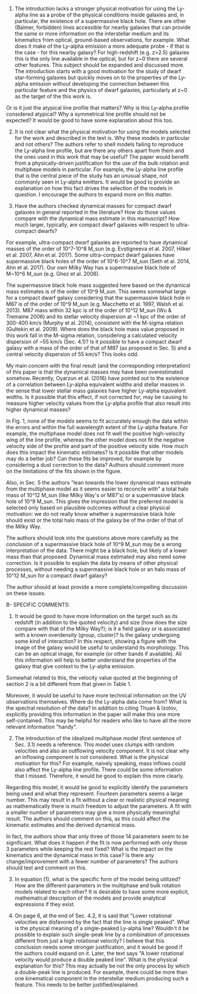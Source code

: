 1) The introduction lacks a stronger physical motivation for using the
Ly-alpha line as a probe of the physical conditions inside galaxies
and, in particular, the existence of a supermassive black hole. There
are other (Balmer, forbidden) lines accessible for nearby galaxies
that can provide the same or more information on the interstellar
medium and its kinematics from optical, ground-based observations, for
example. What does it make of the Ly-alpha emission a more adequate
probe - if that is the case - for this nearby galaxy? For
high-redshift (e.g. z>2.5) galaxies this is the only line available in
the optical, but for z~0 there are several other features. This
subject should be expanded and discussed more. The introduction starts
with a good motivation for the study of dwarf star-forming galaxies
but quickly moves on to the properties of the Ly-alpha emission
without developing the connection between this particular feature and
the physics of dwarf galaxies, particularly at z~0 as the target of
the this work is.

Or is it just the atypical line profile that matters? Why is this
Ly-alpha profile considered atypical? Why a symmetrical line profile
should not be expected? It would be good to have some explanation
about this too.

2) It is not clear what the physical motivation for using the models
selected for the work and described in the text is. Why these models
in particular and not others? The authors refer to shell models
failing to reproduce the Ly-alpha line profile, but are there any
others apart from them and the ones used in this work that may be
useful?  The paper would benefit from a physically-driven
justification for the use of the bulk rotation and multiphase models
in particular.  For example, the Ly-alpha line profile that is the
central piece of the study has an unusual shape, not commonly seen in
Ly-alpha emitters. It would be good to provide an explanation on how
this fact drives the selection of the models in question. I encourage
the authors to expand more on this matter.

3) Have the authors checked dynamical masses for compact dwarf
galaxies in general reported in the literature? How do those values
compare with the dynamical mass estimate in this manuscript? How much
larger, typically, are compact dwarf galaxies with respect to
ultra-compact dwarfs?

For example, ultra-compact dwarf galaxies are reported to have
dynamical masses of the order of 10^7-10^8 M_sun (e.g. Evstigneeva et
al. 2007, Hilker et al. 2007, Ahn et al. 2017). Some ultra-compact
dwarf galaxies have supermassive black holes of the order of 10^6-10^7
M_sun (Seth et al. 2014, Ahn et al. 2017). Our own Milky Way has a
supermassive black hole of M~10^6 M_sun (e.g. Ghez et al. 2008).

The supermassive black hole mass suggested here based on the dynamical
mass estimates is of the order of 10^9 M_sun. This seems somewhat
large for a compact dwarf galaxy considering that the supermassive
black hole in M87 is of the order of 10^9 M_sun (e.g. Macchetto et
al. 1997, Walsh et al. 2013). M87 mass within 32 kpc is of the order
of 10^12 M_sun (Wu & Tremaine 2006) and its stellar velocity
dispersion at ~1 kpc of the order of 300-400 km/s (Murphy et
al. 2014), consistent with the M-sigma relation (Gultekin et
al. 2009). Where does the black hole mass value proposed in this work
fall in the M-sigma relation, considering a calculated velocity
dispersion of ~55 km/s (Sec. 4.1)?  Is it possible to have a compact
dwarf galaxy with a mass of the order of that of M87 (as proposed in
Sec. 5) and a central velocity dispersion of 55 km/s? This looks odd.

My main concern with the final result (and the corresponding
interpretation) of this paper is that the dynamical masses may have
been overestimated somehow. Recently, Oyarzun et al. (2016) have
pointed out to the existence of a correlation between Ly-alpha
equivalent widths and stellar masses in the sense that lower stellar
mass galaxies have higher Ly-alpha equivalent widths. Is it possible
that this effect, if not corrected for, may be causing to measure
higher velocity values from the Ly-alpha profile that also result into
higher dynamical masses?

In Fig. 1, none of the models seems to fit accurately enough the data
within the errors and within the full wavelength extent of the
Ly-alpha feature. For example, the multiphase model does not fit well
the positive high-velocity wing of the line profile, whereas the other
model does not fit the negative velocity side of the profile and part
of the positive velocity side. How much does this impact the kinematic
estimates? Is it possible that other models may do a better job? Can
these fits be improved, for example by considering a dust correction
to the data?  Authors should comment more on the limitations of the
fits shown in the figure.

Also, in Sec. 5 the authors "lean towards the lower dynamical mass
estimate from the multiphase model as it seems easier to reconcile
with" a total halo mass of 10^12 M_sun (like Milky Way's or M87's) or
a supermassive black hole of 10^9 M_sun. This gives the impression
that the preferred model is selected only based on plausible outcomes
without a clear physical motivation: we do not really know whether a
supermassive black hole should exist or the total halo mass of the
galaxy be of the order of that of the Milky Way.

The authors should look into the questions above more carefully as the
conclusion of a supermassive black hole of 10^9 M_sun may be a wrong
interpretation of the data. There might be a black hole, but likely of
a lower mass than that proposed. Dynamical mass estimated may also
need some correction. Is it possible to explain the data by means of
other physical processes, without needing a supermassive black hole or
an halo mass of 10^12 M_sun for a compact dwarf galaxy?

The author should at least provide a more complete/compelling
discussion on these issues.

B- SPECIFIC COMMENTS:

1) It would be good to have more information on the target such as its
redshift (in addition to the quoted velocity) and size (how does the
size compare with that of the Milky Way?); is it a field galaxy or is
associated with a known overdensity (group, cluster)? Is the galaxy
undergoing some kind of interaction? In this respect, showing a figure
with the image of the galaxy would be useful to understand its
morphology. This can be an optical image, for example (or other bands
if available). All this information will help to better understand the
properties of the galaxy that give context to the Ly-alpha emission.

Somewhat related to this, the velocity value quoted at the beginning
of section 2 is a bit different from that given in Table 1.

Moreover, it would be useful to have more technical information on the
UV observations themselves. Where do the Ly-alpha data come from?
What is the spectral resolution of the data? In addition to citing
Thuan & Izotov, explicitly providing this information in the paper
will make this one more self-contained. This may be helpful for
readers who like to have all the more relevant information "handy".

2) The introduction of the idealized multiphase model (first sentence
of Sec. 3.1) needs a reference. This model uses clumps with random
velocities and also an outflowing velocity component. It is not clear
why an inflowing component is not considered. What is the physical
motivation for this? For example, naively speaking, mass inflows could
also affect the Ly-alpha line profile. There could be some information
that I missed. Therefore, it would be good to explain this more
clearly.

Regarding this model, it would be good to explicitly identify the
parameters being used and what they represent. Fourteen parameters
seems a large number. This may result in a fit without a clear or
realistic physical meaning as mathematically there is much freedom to
adjust the parameters. A fit with a smaller number of parameters may
give a more physically meaningful result. The authors should comment
on this, as this could affect the kinematic estimates and the derived
dynamical mass.

In fact, the authors show that only three of those 14 parameters seem
to be significant. What does it happen if the fit is now performed
with only those 3 parameters while keeping the rest fixed? What is the
impact on the kinematics and the dynamical mass in this case? Is there
any change/improvement with a fewer number of parameters? The authors
should test and comment on this.

3) In equation (1), what is the specific form of the model being
utilized? How are the different parameters in the multiphase and bulk
rotation models related to each other? It is desirable to have some
more explicit, mathematical description of the models and provide
analytical expressions if they exist.

4) On page 6, at the end of Sec. 4.2, it is said that "Lower
rotational velocities are disfavored by the fact that the line is
single peaked". What is the physical meaning of a single-peaked
Ly-alpha line? Wouldn't it be possible to explain such single-peak
line by a combination of processes different from just a high
rotational velocity? I believe that this conclusion needs some
stronger justification, and it would be good if the authors could
expand on it. Later, the text says "A lower rotational velocity would
produce a double peaked line". What is the physical explanation for
this? This may actually be not the only process by which a double-peak
line is produced. For example, there could be more than one
kinematical component in the interstellar medium producing such a
feature.  This needs to be better justified/explained.

